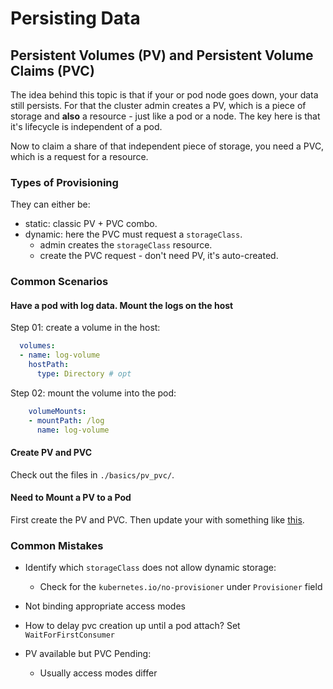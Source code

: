 # Persisting Data

## Persistent Volumes (PV) and Persistent Volume Claims (PVC)

The idea behind this topic is that if your or pod node goes down, your
data still persists. For that the cluster admin creates a PV, which is a piece
of storage and **also** a resource - just like a pod or a node. The key here is
that it's lifecycle is independent of a pod.

Now to claim a share of that independent piece of storage, you need a PVC,
which is a request for a resource.

### Types of Provisioning

They can either be:

- static: classic PV + PVC combo.
- dynamic: here the PVC must request a `storageClass`.
  - admin creates the `storageClass` resource.
  - create the PVC request - don't need PV, it's auto-created.

### Common Scenarios

#### Have a pod with log data. Mount the logs on the host

Step 01: create a volume in the host:

```yaml
  volumes:
  - name: log-volume
    hostPath:
      type: Directory # opt
```

Step 02: mount the volume into the pod:

```yaml
    volumeMounts:
    - mountPath: /log
      name: log-volume
```

#### Create PV and PVC

Check out the files in `./basics/pv_pvc/`.

#### Need to Mount a PV to a Pod

First create the PV and PVC. Then update your with something like [this](https://kubernetes.io/docs/concepts/storage/persistent-volumes/#claims-as-volumes).

### Common Mistakes

- Identify which `storageClass` does not allow dynamic storage:
  - Check for the `kubernetes.io/no-provisioner` under `Provisioner` field

- Not binding appropriate access modes

- How to delay pvc creation up until a pod attach? Set `WaitForFirstConsumer`

- PV available but PVC Pending:
  - Usually access modes differ
